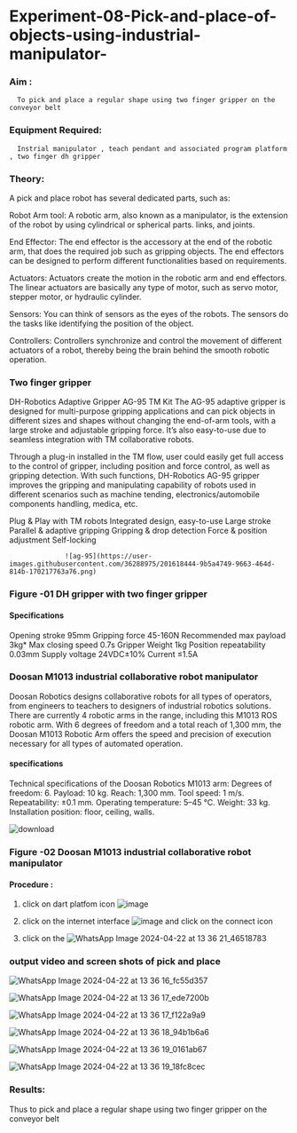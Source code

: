 # Experiment-08-Pick-and-place-of-objects-using-industrial-manipulator-

### Aim :
      To pick and place a regular shape using two finger gripper on the conveyor belt 
### Equipment Required: 
      Instrial manipulator , teach pendant and associated program platform , two finger dh gripper 
      
### Theory: 

A pick and place robot has several dedicated parts, such as:

Robot Arm tool: A robotic arm, also known as a manipulator, is the extension of the robot by using cylindrical or spherical parts. links, and joints.

End Effector: The end effector is the accessory at the end of the robotic arm, that does the required job such as gripping objects. The end effectors can be designed to perform different functionalities based on requirements.

Actuators: Actuators create the motion in the robotic arm and end effectors. The linear actuators are basically any type of motor, such as servo motor, stepper motor, or hydraulic cylinder.

Sensors: You can think of sensors as the eyes of the robots. The sensors do the tasks like identifying the position of the object.

Controllers: Controllers synchronize and control the movement of different actuators of a robot, thereby being the brain behind the smooth robotic operation.


### Two finger gripper 

DH-Robotics
Adaptive Gripper AG-95 TM Kit
The AG-95 adaptive gripper is designed for multi-purpose gripping applications and can pick objects in different sizes and shapes without changing the end-of-arm tools, with a large stroke and adjustable gripping force. It’s also easy-to-use due to seamless integration with TM collaborative robots.

Through a plug-in installed in the TM flow, user could easily get full access to the control of gripper, including position and force control, as well as gripping detection. With such functions, DH-Robotics AG-95 gripper improves the gripping and manipulating capability of robots used in different scenarios such as machine tending, electronics/automobile components handling, medica, etc.

Plug & Play with TM robots
Integrated design, easy-to-use
Large stroke
Parallel & adaptive gripping
Gripping & drop detection
Force & position adjustment
Self-locking

                  ![ag-95](https://user-images.githubusercontent.com/36288975/201618444-9b5a4749-9663-464d-814b-170217763a76.png)
### Figure -01 DH gripper with two finger gripper 

#### Specifications

Opening stroke	95mm
Gripping force 	45-160N
Recommended max payload	3kg*
Max closing speed	0.7s
Gripper Weight	1kg
Position repeatability	0.03mm
Supply voltage	24VDC±10%
Current	≤1.5A



### Doosan M1013 industrial collaborative robot manipulator 
Doosan Robotics designs collaborative robots for all types of operators, from engineers to teachers to designers of industrial robotics solutions. There are currently 4 robotic arms in the range, including this M1013 ROS robotic arm. With 6 degrees of freedom and a total reach of 1,300 mm, the Doosan M1013 Robotic Arm offers the speed and precision of execution necessary for all types of automated operation.

#### specifications 
Technical specifications of the Doosan Robotics M1013 arm:
Degrees of freedom: 6.
Payload: 10 kg.
Reach: 1,300 mm.
Tool speed: 1 m/s.
Repeatability: ±0.1 mm.
Operating temperature: 5–45 °C.
Weight: 33 kg.
Installation position: floor, ceiling, walls.



![download](https://user-images.githubusercontent.com/36288975/201624230-89cc83ff-cecd-49ea-84c6-c67066e9d157.jpg)

### Figure -02 Doosan M1013 industrial collaborative robot manipulator 

#### Procedure : 

1. click on dart platfom icon ![image](https://user-images.githubusercontent.com/36288975/201621038-f1248586-5c20-40fd-8a74-68c7d8b44939.png)
2. click on the internet interface 
![image](https://user-images.githubusercontent.com/36288975/201621235-3b8b46a9-3c19-4207-9ea2-6a7954eb6135.png)
and click on the connect icon 

3. click on the 
![WhatsApp Image 2024-04-22 at 13 36 21_46518783](https://github.com/SamyukthaSreenivasan/Experiment-08-Pick-and-place-of-objects-using-industrial-manipulator-/assets/119475703/bea5b1ed-1eb0-4538-af25-74d325c1ca5f)

### output video and screen shots of pick and place 
![WhatsApp Image 2024-04-22 at 13 36 16_fc55d357](https://github.com/SamyukthaSreenivasan/Experiment-08-Pick-and-place-of-objects-using-industrial-manipulator-/assets/119475703/b99217ab-940f-4335-9b2c-5f0f21996550)

![WhatsApp Image 2024-04-22 at 13 36 17_ede7200b](https://github.com/SamyukthaSreenivasan/Experiment-08-Pick-and-place-of-objects-using-industrial-manipulator-/assets/119475703/f79eb5a0-3531-4c4b-ba98-11d699c172ed)

![WhatsApp Image 2024-04-22 at 13 36 17_f122a9a9](https://github.com/SamyukthaSreenivasan/Experiment-08-Pick-and-place-of-objects-using-industrial-manipulator-/assets/119475703/951b8981-e7a9-426c-b660-805772af531a)

![WhatsApp Image 2024-04-22 at 13 36 18_94b1b6a6](https://github.com/SamyukthaSreenivasan/Experiment-08-Pick-and-place-of-objects-using-industrial-manipulator-/assets/119475703/f35afc9b-c647-4997-9339-881d5eb42b43)

![WhatsApp Image 2024-04-22 at 13 36 19_0161ab67](https://github.com/SamyukthaSreenivasan/Experiment-08-Pick-and-place-of-objects-using-industrial-manipulator-/assets/119475703/073df862-9208-4fe9-86df-8fe8598ccdc9)

![WhatsApp Image 2024-04-22 at 13 36 19_18fc8cec](https://github.com/SamyukthaSreenivasan/Experiment-08-Pick-and-place-of-objects-using-industrial-manipulator-/assets/119475703/606f20ce-8233-4fbb-a7cb-c269eac75152)

### Results: 
Thus to pick and place a regular shape using two finger gripper on the conveyor belt
